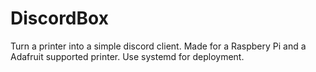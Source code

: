 # DiscordBox
Turn a printer into a simple discord client. Made for a Raspbery Pi and a Adafruit supported printer. Use systemd for deployment.